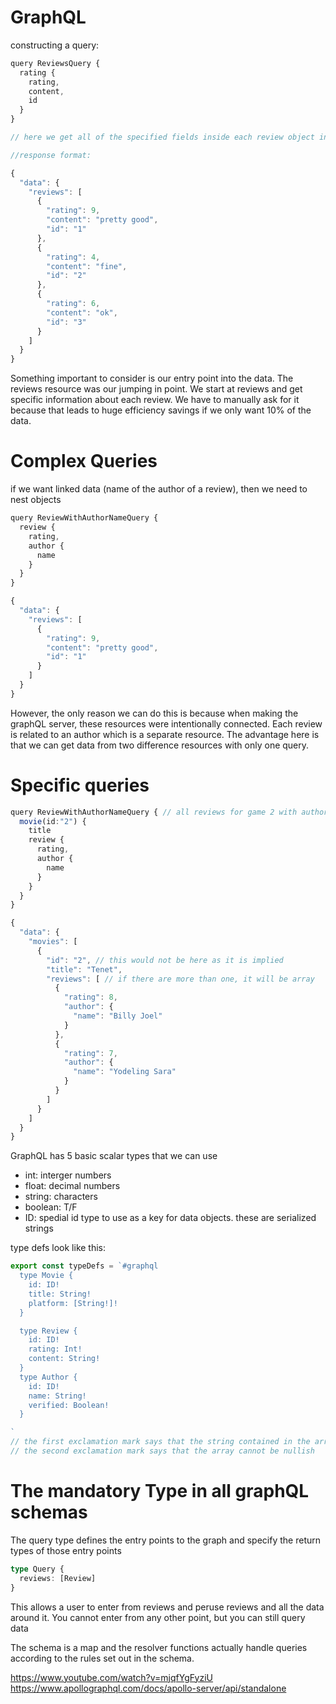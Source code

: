 # GraphQL

constructing a query:

```ts
query ReviewsQuery {
  rating {
    rating,
    content,
    id
  }
}

// here we get all of the specified fields inside each review object inside the array of reviews

//response format:

{
  "data": {
    "reviews": [
      {
        "rating": 9,
        "content": "pretty good",
        "id": "1"
      },
      {
        "rating": 4,
        "content": "fine",
        "id": "2"
      },
      {
        "rating": 6,
        "content": "ok",
        "id": "3"
      }
    ]
  }
}
```

Something important to consider is our entry point into the data.
The reviews resource was our jumping in point.
We start at reviews and get specific information about each review.
We have to manually ask for it because that leads to huge efficiency savings if we only want 10% of the data.

# Complex Queries

if we want linked data (name of the author of a review), then we need to nest objects

```ts
query ReviewWithAuthorNameQuery {
  review {
    rating,
    author {
      name
    }
  }
}

{
  "data": {
    "reviews": [
      {
        "rating": 9,
        "content": "pretty good",
        "id": "1"
      }
    ]
  }
}
```

However, the only reason we can do this is because when making the graphQL server, these resources were intentionally connected.
Each review is related to an author which is a separate resource.
The advantage here is that we can get data from two difference resources with only one query.

# Specific queries

```ts
query ReviewWithAuthorNameQuery { // all reviews for game 2 with author's name and rating
  movie(id:"2") {
    title
    review {
      rating,
      author {
        name
      }
    }
  }
}

{
  "data": {
    "movies": [
      {
        "id": "2", // this would not be here as it is implied
        "title": "Tenet",
        "reviews": [ // if there are more than one, it will be array
          {
            "rating": 8,
            "author": {
              "name": "Billy Joel"
            }
          },
          {
            "rating": 7,
            "author": {
              "name": "Yodeling Sara"
            }
          }
        ]
      }
    ]
  }
}
```

GraphQL has 5 basic scalar types that we can use

* int: interger numbers
* float: decimal numbers
* string: characters
* boolean: T/F
* ID: spedial id type to use as a key for data objects. these are serialized strings

type defs look like this:

```ts
export const typeDefs = `#graphql
  type Movie {
    id: ID!
    title: String!
    platform: [String!]! 
  }

  type Review {
    id: ID!
    rating: Int!
    content: String!
  }
  type Author {
    id: ID!
    name: String!
    verified: Boolean!
  }

`
// the first exclamation mark says that the string contained in the array cannot be nullish
// the second exclamation mark says that the array cannot be nullish
```

# The mandatory Type in all graphQL schemas
The query type defines the entry points to the graph and specify the return types of those entry points

```ts
type Query {
  reviews: [Review]
}
```

This allows a user to enter from reviews and peruse reviews and all the data around it. You cannot enter from any other point, but you can still query data

The schema is a map and the resolver functions actually handle queries according to the rules set out in the schema.

https://www.youtube.com/watch?v=mjqfYgFyziU
https://www.apollographql.com/docs/apollo-server/api/standalone